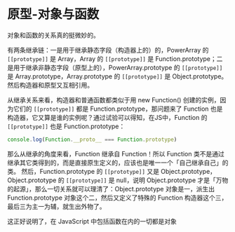 # 原型-对象与函数

对象和函数的关系真的挺微妙的。

有两条继承链：一是用于继承静态字段（构造器上的）的，PowerArray 的 `[[prototype]]` 是 Array，Array 的 `[[prototype]]` 是 Function.prototype；二是用于继承非静态字段（原型上的），PowerArray.prototype 的 `[[prototype]]` 是 Array.prototype，Array.prototype 的 `[[prototype]]` 是 Object.prototype。然后构造器和原型又互相引用。

从继承关系来看，构造器和普通函数都类似于用 new Function() 创建的实例，因为它们的 `[[prototype]]` 都是 Function.prototype，那问题来了 Function 也是构造器，它又算是谁的实例呢？通过试验可以得知，在JS中，Function 的 `[[prototype]]` 也是 Function.prototype：

```javascript
console.log(Function.__proto__ === Function.prototype)
```

那么从继承的角度来看，Function 继承自 Function！所以 Function 类不是通过继承其它类得到的，而是直接原生定义的，应该也是唯一一个「自己继承自己」的类。
然后，Function.prototype 的 `[[prototype]]` 又是 Object.prototype，Object.prototype 的 `[[prototype]]` 是 null，说明 Object.prototype 才是「万物的起源」，那么一切关系就可以理清了：Object.prototype  对象是一，派生出 Function.prototype 对象这个二，然后又定义了特殊的 Function  构造器这个三，最后三为主一为辅，就生出外物了。

这正好说明了，在 JavaScript 中包括函数在内的一切都是对象